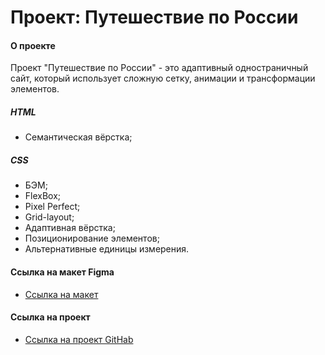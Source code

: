 # Проект: Путешествие по России

#### О проекте

Проект "Путешествие по России" - это адаптивный одностраничный сайт, который использует сложную сетку, анимации и трансформации элементов. 

##### HTML
* Семантическая вёрстка;

##### CSS

* БЭМ;
* FlexBox;
* Pixel Perfect;
* Grid-layout;
* Адаптивная вёрстка;
* Позиционирование элементов;
* Альтернативные единицы измерения.



#### Ссылка на макет Figma

* [Ссылка на макет](https://www.figma.com/file/5S2WSbEFL6awjVWJ0NWL8Q/Sprint-3_-Russia-_-desktop-mobile?node-id=28503%3A0)


#### Ссылка на проект

* [Ссылка на проект GitHab](https://bambyary.github.io/russian-travel/)


